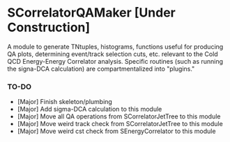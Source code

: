 # SCorrelatorQAMaker [Under Construction]

A module to generate TNtuples, histograms, functions useful for producing QA plots, determining event/track selection cuts, etc. relevant to
the Cold QCD Energy-Energy Correlator analysis.  Specific routines (such as running the signa-DCA calculation) are compartmentalized into
"plugins."

### TO-DO
  - [Major] Finish skeleton/plumbing
  - [Major] Add sigma-DCA calculation to this module
  - [Major] Move all QA operations from SCorrelatorJetTree to this module
  - [Major] Move weird track check from SCorrelatorJetTree to this module
  - [Major] Move weird cst check from SEnergyCorrelator to this module
